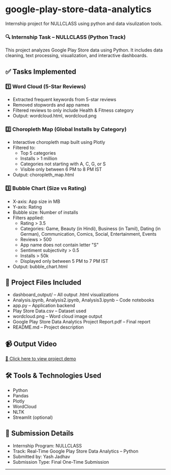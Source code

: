 # google-play-store-data-analytics
Internship project for NULLCLASS using python and data visulization tools.
### 🔍 Internship Task – NULLCLASS (Python Track)

This project analyzes Google Play Store data using Python. It includes data cleaning, text processing, visualization, and interactive dashboards.


## ✅ Tasks Implemented

### 1️⃣ Word Cloud (5-Star Reviews)
- Extracted frequent keywords from 5-star reviews
- Removed stopwords and app names
- Filtered reviews to only include Health & Fitness category
- Output: wordcloud.html, wordcloud.png

### 2️⃣ Choropleth Map (Global Installs by Category)
- Interactive choropleth map built using Plotly
- Filtered to:
  - Top 5 categories
  - Installs > 1 million
  - Categories not starting with A, C, G, or S
  - Visible only between 6 PM to 8 PM IST
- Output: choropleth_map.html

### 3️⃣ Bubble Chart (Size vs Rating)
- X-axis: App size in MB  
- Y-axis: Rating  
- Bubble size: Number of installs  
- Filters applied:
  - Rating > 3.5
  - Categories: Game, Beauty (in Hindi), Business (in Tamil), Dating (in German), Communication, Comics, Social, Entertainment, Events
  - Reviews > 500
  - App name does not contain letter "S"
  - Sentiment subjectivity > 0.5
  - Installs > 50k
  - Displayed only between 5 PM to 7 PM IST
- Output: bubble_chart.html

## 📁 Project Files Included

- dashboard_output/ – All output .html visualizations
- Analysis.ipynb, Analysis2.ipynb, Analysis3.ipynb – Code notebooks
- app.py – Application backend
- Play Store Data.csv – Dataset used
- wordcloud.png – Word cloud image output
- Google Play Store Data Analytics Project Report.pdf – Final report
- README.md – Project description

## 📹 Output Video

[🔗 Click here to view project demo]([https://your-video-link-here.com](https://drive.google.com/file/d/1ZTHo6slf8g-6CcWosUC4eN3_eXxyybG5/view?usp=drivesdk))

## 🛠️ Tools & Technologies Used

- Python
- Pandas
- Plotly
- WordCloud
- NLTK
- Streamlit (optional)

## 📅 Submission Details

- Internship Program: NULLCLASS
- Track: Real-Time Google Play Store Data Analytics – Python
- Submitted by: Yash Jadhav
- Submission Type: Final One-Time Submission
---
